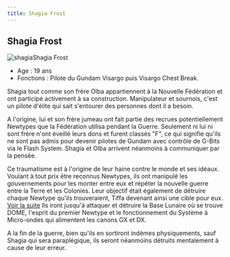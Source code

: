 ```yaml
---
title: Shagia Frost
---
```


Shagia Frost
------------

![shagia](/images/stories/saga/gundamx/persos/shagia.jpg)Shagia Frost  
- Age : 19 ans  
- Fonctions : Pilote du Gundam Visargo puis Visargo Chest Break.


Shagia tout comme son frère Olba appartiennent à la Nouvelle Fédération et ont participé activement à sa construction. Manipulateur et sournois, c'est un pilote d'élite qui sait s'entourer des personnes dont il a besoin.


A l'origine, lui et son frère jumeau ont fait partie des recrues potentiellement Newtypes que la Fédération utilisa pendant la Guerre. Seulement ni lui ni sont frère n'ont éveillé leurs dons et furent classés "F", ce qui signifie qu'ils ne sont pas admis pour devenir pilotes de Gundam avec contrôle de G-Bits via le Flash System. Shagia et Olba arrivent néanmoins à communiquer par la pensée.




Ce traumatisme est à l'origine de leur haine contre le monde et ses idéaux. Voulant à tout prix être reconnus Newtypes, ils ont manipulé les gouvernements pour les monter entre eux et répéter la nouvelle guerre entre la Terre et les Colonies. Leur objectif était également de détruire chaque Newtype qu'ils trouveraient, Tiffa devenant ainsi une cible pour eux.
[Voir la suite](javascript:spoiler();)
Ils iront jusqu'à attaquer et détruire la Base Lunaire où se trouve DOME, l'esprit du premier Newtype et le fonctionnement du Système à Micro-ondes qui alimentent les canons GX et DX.


A la fin de la guerre, bien qu'ils en sortiront indèmes physiquements, sauf Shagia qui sera paraplégique, ils seront néanmoins détruits mentalement à cause de leur erreur.


